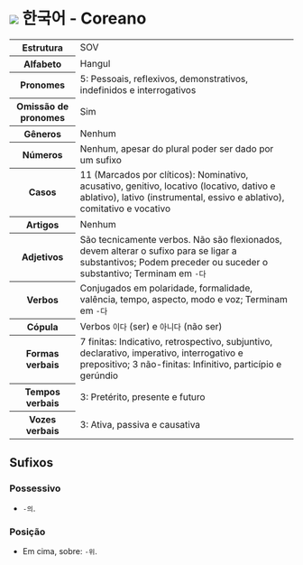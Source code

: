 # <img src="https://flagsapi.com/KR/flat/32.png"> 한국어 - Coreano

<table>
    <tr>
        <th>Estrutura</th>
        <td>SOV</td>
    </tr>
    <tr>
        <th>Alfabeto</th>
        <td>Hangul</td>
    </tr>
    <tr>
        <th>Pronomes</th>
        <td>5: Pessoais, reflexivos, demonstrativos, indefinidos e interrogativos</td>
    </tr>
    <tr>
        <th>Omissão de pronomes</th>
        <td>Sim</td>
    </tr>
    <tr>
        <th>Gêneros</th>
        <td>Nenhum</td>
    </tr>
    <tr>
        <th>Números</th>
        <td>Nenhum, apesar do plural poder ser dado por um sufixo</td>
    </tr>
    <tr>
        <th>Casos</th>
        <td>11 (Marcados por clíticos): Nominativo, acusativo, genitivo, locativo (locativo, dativo e ablativo), lativo (instrumental, essivo e ablativo), comitativo e vocativo</td>
    </tr>
    <tr>
        <th>Artigos</th>
        <td>Nenhum</td>
    </tr>
    <tr>
        <th>Adjetivos</th>
        <td>São tecnicamente verbos. Não são flexionados, devem alterar o sufixo para se ligar a substantivos; Podem preceder ou suceder o substantivo; Terminam em <code>-다</code></td>
    </tr>
    <tr>
        <th>Verbos</th>
        <td>Conjugados em polaridade, formalidade, valência, tempo, aspecto, modo e voz; Terminam em <code>-다</code></td>
    </tr>
    <tr>
        <th>Cópula</th>
        <td>Verbos <code>이다</code> (ser) e <code>아니다</code> (não ser)</td>
    </tr>
    <tr>
        <th>Formas verbais</th>
        <td>7 finitas: Indicativo, retrospectivo, subjuntivo, declarativo, imperativo, interrogativo e prepositivo; 3 não-finitas: Infinitivo, particípio e gerúndio</td>
    </tr>
    <tr>
        <th>Tempos verbais</th>
        <td>3: Pretérito, presente e futuro</td>
    </tr>
    <tr>
        <th>Vozes verbais</th>
        <td>3: Ativa, passiva e causativa</td>
    </tr>
</table>

## Sufixos

### Possessivo

-   `-의`.

### Posição

-   Em cima, sobre: `-위`.
